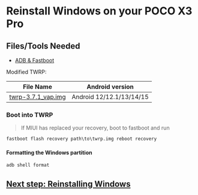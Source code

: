# Reinstall Windows on your POCO X3 Pro

## Files/Tools Needed

- [ADB & Fastboot](https://developer.android.com/studio/releases/platform-tools)

Modified TWRP:

| File Name                                       | Android version |
|-------------------------------------------------|-----------------|
| [twrp-3.7.1_vap.img](https://github.com/woa-vayu/POCOX3Pro-Guides/releases/download/twrp/twrp-3.7.1_vap.img) | Android 12/12.1/13/14/15 |

### Boot into TWRP
>
> If MIUI has replaced your recovery, boot to fastboot and run

```cmd
fastboot flash recovery path\to\twrp.img reboot recovery
```

#### Formatting the Windows partition

```cmd
adb shell format
```

## [Next step: Reinstalling Windows](/en/3-install.md)
